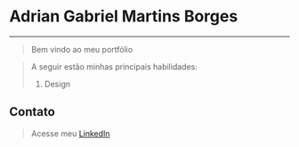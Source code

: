 # Adrian Gabriel Martins Borges
---

> Bem vindo ao meu portfólio 

> A seguir estão minhas principais habilidades:
> 1. Design

## Contato

> Acesse meu [LinkedIn](https://www.linkedin.com/in/adrian-gabriel-martins-borges-5274142a1)


## 
